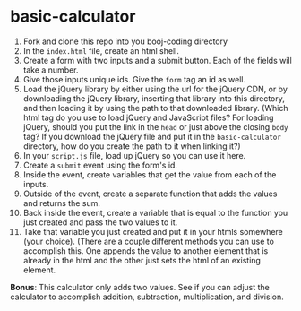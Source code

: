 # basic-calculator

1. Fork and clone this repo into you booj-coding directory
2. In the `index.html` file, create an html shell.
3. Create a form with two inputs and a submit button. Each of the fields will take a number.
4. Give those inputs unique ids. Give the `form` tag an id as well.
5. Load the jQuery library by either using the url for the jQuery CDN, or by downloading the jQuery library, inserting that library into this directory, and then loading it by using the path to that downloaded library. (Which html tag do you use to load jQuery and JavaScript files? For loading jQuery, should you put the link in the `head` or just above the closing `body` tag? If you download the jQuery file and put it in the `basic-calculator` directory, how do you create the path to it when linking it?)
6. In your `script.js` file, load up jQuery so you can use it here.
7. Create a `submit` event using the form's id.
8. Inside the event, create variables that get the value from each of the inputs.
9. Outside of the event, create a separate function that adds the values and returns the sum.
10. Back inside the event, create a variable that is equal to the function you just created and pass the two values to it.
11. Take that variable you just created and put it in your htmls somewhere (your choice). (There are a couple different methods you can use to accomplish this. One appends the value to another element that is already in the html and the other just sets the html of an existing element.

**Bonus**: This calculator only adds two values. See if you can adjust the calculator to accomplish addition, subtraction, multiplication, and division.
